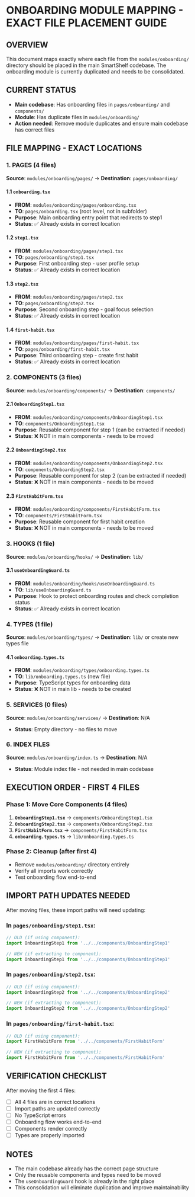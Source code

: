 # ONBOARDING MODULE MAPPING - EXACT FILE PLACEMENT GUIDE

## OVERVIEW
This document maps exactly where each file from the `modules/onboarding/` directory should be placed in the main SmartShelf codebase. The onboarding module is currently duplicated and needs to be consolidated.

## CURRENT STATUS
- **Main codebase**: Has onboarding files in `pages/onboarding/` and `components/` 
- **Module**: Has duplicate files in `modules/onboarding/`
- **Action needed**: Remove module duplicates and ensure main codebase has correct files

## FILE MAPPING - EXACT LOCATIONS

### 1. PAGES (4 files)
**Source**: `modules/onboarding/pages/` → **Destination**: `pages/onboarding/`

#### 1.1 `onboarding.tsx` 
- **FROM**: `modules/onboarding/pages/onboarding.tsx`
- **TO**: `pages/onboarding.tsx` (root level, not in subfolder)
- **Purpose**: Main onboarding entry point that redirects to step1
- **Status**: ✅ Already exists in correct location

#### 1.2 `step1.tsx`
- **FROM**: `modules/onboarding/pages/step1.tsx` 
- **TO**: `pages/onboarding/step1.tsx`
- **Purpose**: First onboarding step - user profile setup
- **Status**: ✅ Already exists in correct location

#### 1.3 `step2.tsx`
- **FROM**: `modules/onboarding/pages/step2.tsx`
- **TO**: `pages/onboarding/step2.tsx`
- **Purpose**: Second onboarding step - goal focus selection
- **Status**: ✅ Already exists in correct location

#### 1.4 `first-habit.tsx`
- **FROM**: `modules/onboarding/pages/first-habit.tsx`
- **TO**: `pages/onboarding/first-habit.tsx`
- **Purpose**: Third onboarding step - create first habit
- **Status**: ✅ Already exists in correct location

### 2. COMPONENTS (3 files)
**Source**: `modules/onboarding/components/` → **Destination**: `components/`

#### 2.1 `OnboardingStep1.tsx`
- **FROM**: `modules/onboarding/components/OnboardingStep1.tsx`
- **TO**: `components/OnboardingStep1.tsx`
- **Purpose**: Reusable component for step 1 (can be extracted if needed)
- **Status**: ❌ NOT in main components - needs to be moved

#### 2.2 `OnboardingStep2.tsx`
- **FROM**: `modules/onboarding/components/OnboardingStep2.tsx`
- **TO**: `components/OnboardingStep2.tsx`
- **Purpose**: Reusable component for step 2 (can be extracted if needed)
- **Status**: ❌ NOT in main components - needs to be moved

#### 2.3 `FirstHabitForm.tsx`
- **FROM**: `modules/onboarding/components/FirstHabitForm.tsx`
- **TO**: `components/FirstHabitForm.tsx`
- **Purpose**: Reusable component for first habit creation
- **Status**: ❌ NOT in main components - needs to be moved

### 3. HOOKS (1 file)
**Source**: `modules/onboarding/hooks/` → **Destination**: `lib/`

#### 3.1 `useOnboardingGuard.ts`
- **FROM**: `modules/onboarding/hooks/useOnboardingGuard.ts`
- **TO**: `lib/useOnboardingGuard.ts`
- **Purpose**: Hook to protect onboarding routes and check completion status
- **Status**: ✅ Already exists in correct location

### 4. TYPES (1 file)
**Source**: `modules/onboarding/types/` → **Destination**: `lib/` or create new types file

#### 4.1 `onboarding.types.ts`
- **FROM**: `modules/onboarding/types/onboarding.types.ts`
- **TO**: `lib/onboarding.types.ts` (new file)
- **Purpose**: TypeScript types for onboarding data
- **Status**: ❌ NOT in main lib - needs to be created

### 5. SERVICES (0 files)
**Source**: `modules/onboarding/services/` → **Destination**: N/A
- **Status**: Empty directory - no files to move

### 6. INDEX FILES
**Source**: `modules/onboarding/index.ts` → **Destination**: N/A
- **Status**: Module index file - not needed in main codebase

## EXECUTION ORDER - FIRST 4 FILES

### Phase 1: Move Core Components (4 files)
1. **`OnboardingStep1.tsx`** → `components/OnboardingStep1.tsx`
2. **`OnboardingStep2.tsx`** → `components/OnboardingStep2.tsx`  
3. **`FirstHabitForm.tsx`** → `components/FirstHabitForm.tsx`
4. **`onboarding.types.ts`** → `lib/onboarding.types.ts`

### Phase 2: Cleanup (after first 4)
- Remove `modules/onboarding/` directory entirely
- Verify all imports work correctly
- Test onboarding flow end-to-end

## IMPORT PATH UPDATES NEEDED

After moving files, these import paths will need updating:

### In `pages/onboarding/step1.tsx`:
```typescript
// OLD (if using component):
import OnboardingStep1 from '../../components/OnboardingStep1'

// NEW (if extracting to component):
import OnboardingStep1 from '../../components/OnboardingStep1'
```

### In `pages/onboarding/step2.tsx`:
```typescript
// OLD (if using component):
import OnboardingStep2 from '../../components/OnboardingStep2'

// NEW (if extracting to component):
import OnboardingStep2 from '../../components/OnboardingStep2'
```

### In `pages/onboarding/first-habit.tsx`:
```typescript
// OLD (if using component):
import FirstHabitForm from '../../components/FirstHabitForm'

// NEW (if extracting to component):
import FirstHabitForm from '../../components/FirstHabitForm'
```

## VERIFICATION CHECKLIST

After moving the first 4 files:
- [ ] All 4 files are in correct locations
- [ ] Import paths are updated correctly
- [ ] No TypeScript errors
- [ ] Onboarding flow works end-to-end
- [ ] Components render correctly
- [ ] Types are properly imported

## NOTES

- The main codebase already has the correct page structure
- Only the reusable components and types need to be moved
- The `useOnboardingGuard` hook is already in the right place
- This consolidation will eliminate duplication and improve maintainability 